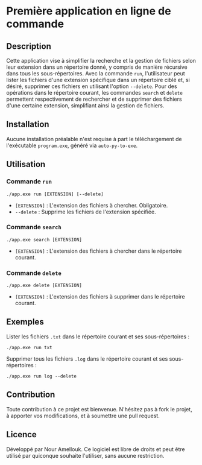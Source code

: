 # Première application en ligne de commande

## Description

Cette application vise à simplifier la recherche et la gestion de fichiers selon leur extension dans un répertoire donné, y compris de manière récursive dans tous les sous-répertoires. Avec la commande `run`, l'utilisateur peut lister les fichiers d'une extension spécifique dans un répertoire ciblé et, si désiré, supprimer ces fichiers en utilisant l'option `--delete`. Pour des opérations dans le répertoire courant, les commandes `search` et `delete` permettent respectivement de rechercher et de supprimer des fichiers d'une certaine extension, simplifiant ainsi la gestion de fichiers.

## Installation

Aucune installation préalable n'est requise à part le téléchargement de l'exécutable `program.exe`, généré via `auto-py-to-exe`.

## Utilisation

### Commande `run`

```
./app.exe run [EXTENSION] [--delete]
```

- `[EXTENSION]` : L'extension des fichiers à chercher. Obligatoire.
- `--delete` : Supprime les fichiers de l'extension spécifiée.

### Commande `search`

```
./app.exe search [EXTENSION]
```

- `[EXTENSION]` : L'extension des fichiers à chercher dans le répertoire courant.

### Commande `delete`

```
./app.exe delete [EXTENSION]
```

- `[EXTENSION]` : L'extension des fichiers à supprimer dans le répertoire courant.

## Exemples

Lister les fichiers `.txt` dans le répertoire courant et ses sous-répertoires :

```
./app.exe run txt
```

Supprimer tous les fichiers `.log` dans le répertoire courant et ses sous-répertoires :

```
./app.exe run log --delete
```

## Contribution

Toute contribution à ce projet est bienvenue. N'hésitez pas à fork le projet, à apporter vos modifications, et à soumettre une pull request.

## Licence

Développé par Nour Amellouk. Ce logiciel est libre de droits et peut être utilisé par quiconque souhaite l'utiliser, sans aucune restriction.
